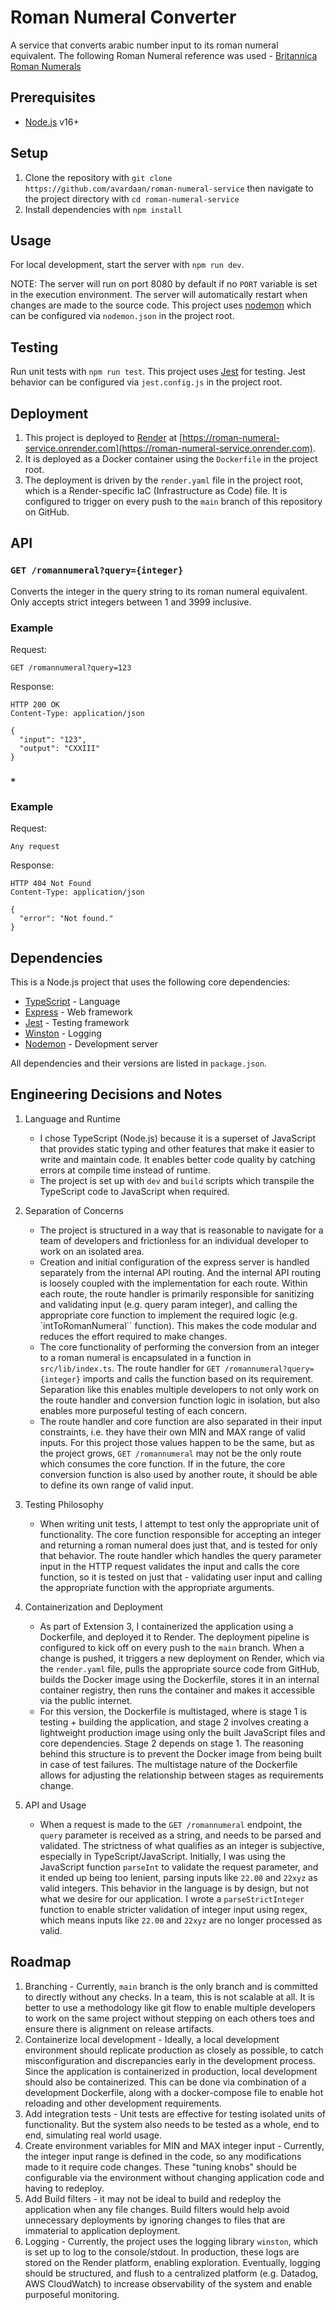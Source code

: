 # Roman Numeral Converter

A service that converts arabic number input to its roman numeral equivalent. The following Roman Numeral reference was used - [Britannica Roman Numerals](https://www.britannica.com/topic/Roman-numeral)

## Prerequisites

- [Node.js](https://nodejs.org/en/download/) v16+

## Setup

1. Clone the repository with `git clone https://github.com/avardaan/roman-numeral-service` then navigate to the project directory with `cd roman-numeral-service`
2. Install dependencies with `npm install`

## Usage

For local development, start the server with `npm run dev`.

NOTE: The server will run on port 8080 by default if no `PORT` variable is set in the execution environment. The server will automatically restart when changes are made to the source code. This project uses [nodemon](https://www.npmjs.com/package/nodemon) which can be configured via `nodemon.json` in the project root.

## Testing

Run unit tests with `npm run test`. This project uses [Jest](https://jestjs.io/) for testing. Jest behavior can be configured via `jest.config.js` in the project root.

## Deployment

1. This project is deployed to [Render](https://render.com/) at [https://roman-numeral-service.onrender.com](https://roman-numeral-service.onrender.com).
2. It is deployed as a Docker container using the `Dockerfile` in the project root.
3. The deployment is driven by the `render.yaml` file in the project root, which is a Render-specific IaC (Infrastructure as Code) file. It is configured to trigger on every push to the `main` branch of this repository on GitHub.

## API

### `GET /romannumeral?query={integer}`

Converts the integer in the query string to its roman numeral equivalent. Only accepts strict integers between 1 and 3999 inclusive.

### Example

Request:

```
GET /romannumeral?query=123
```

Response:

```
HTTP 200 OK
Content-Type: application/json

{
  "input": "123",
  "output": "CXXIII"
}
```

### `*`

### Example

Request:

```
Any request
```

Response:

```
HTTP 404 Not Found
Content-Type: application/json

{
  "error": "Not found."
}
```

## Dependencies

This is a Node.js project that uses the following core dependencies:

- [TypeScript](https://www.typescriptlang.org/) - Language
- [Express](https://expressjs.com/) - Web framework
- [Jest](https://jestjs.io/) - Testing framework
- [Winston](https://www.npmjs.com/package/winston) - Logging
- [Nodemon](https://www.npmjs.com/package/nodemon) - Development server

All dependencies and their versions are listed in `package.json`.

## Engineering Decisions and Notes

1. Language and Runtime

   - I chose TypeScript (Node.js) because it is a superset of JavaScript that provides static typing and other features that make it easier to write and maintain code. It enables better code quality by catching errors at compile time instead of runtime.
   - The project is set up with `dev` and `build` scripts which transpile the TypeScript code to JavaScript when required.

2. Separation of Concerns

   - The project is structured in a way that is reasonable to navigate for a team of developers and frictionless for an individual developer to work on an isolated area.
   - Creation and initial configuration of the express server is handled separately from the internal API routing. And the internal API routing is loosely coupled with the implementation for each route. Within each route, the route handler is primarily responsible for sanitizing and validating input (e.g. query param integer), and calling the appropriate core function to implement the required logic (e.g. `intToRomanNumeral`` function). This makes the code modular and reduces the effort required to make changes.
   - The core functionality of performing the conversion from an integer to a roman numeral is encapsulated in a function in `src/lib/index.ts`. The route handler for `GET /romannumeral?query={integer}` imports and calls the function based on its requirement. Separation like this enables multiple developers to not only work on the route handler and conversion function logic in isolation, but also enables more purposeful testing of each concern.
   - The route handler and core function are also separated in their input constraints, i.e. they have their own MIN and MAX range of valid inputs. For this project those values happen to be the same, but as the project grows, `GET /romannumeral` may not be the only route which consumes the core function. If in the future, the core conversion function is also used by another route, it should be able to define its own range of valid input.

3. Testing Philosophy

   - When writing unit tests, I attempt to test only the appropriate unit of functionality. The core function responsible for accepting an integer and returning a roman numeral does just that, and is tested for only that behavior. The route handler which handles the query parameter input in the HTTP request validates the input and calls the core function, so it is tested on just that - validating user input and calling the appropriate function with the appropriate arguments.

4. Containerization and Deployment

   - As part of Extension 3, I containerized the application using a Dockerfile, and deployed it to Render. The deployment pipeline is configured to kick off on every push to the `main` branch. When a change is pushed, it triggers a new deployment on Render, which via the `render.yaml` file, pulls the appropriate source code from GitHub, builds the Docker image using the Dockerfile, stores it in an internal container registry, then runs the container and makes it accessible via the public internet.
   - For this version, the Dockerfile is multistaged, where is stage 1 is testing + building the application, and stage 2 involves creating a lightweight production image using only the built JavaScript files and core dependencies. Stage 2 depends on stage 1. The reasoning behind this structure is to prevent the Docker image from being built in case of test failures. The multistage nature of the Dockerfile allows for adjusting the relationship between stages as requirements change.

5. API and Usage
   - When a request is made to the `GET /romannumeral` endpoint, the `query` parameter is received as a string, and needs to be parsed and validated. The strictness of what qualifies as an integer is subjective, especially in TypeScript/JavaScript. Initially, I was using the JavaScript function `parseInt` to validate the request parameter, and it ended up being too lenient, parsing inputs like `22.00` and `22xyz` as valid integers. This behavior in the language is by design, but not what we desire for our application. I wrote a `parseStrictInteger` function to enable stricter validation of integer input using regex, which means inputs like `22.00` and `22xyz` are no longer processed as valid.

## Roadmap

1. Branching - Currently, `main` branch is the only branch and is committed to directly without any checks. In a team, this is not scalable at all. It is better to use a methodology like git flow to enable multiple developers to work on the same project without stepping on each others toes and ensure there is alignment on release artifacts.
2. Containerize local development - Ideally, a local development environment should replicate production as closely as possible, to catch misconfiguration and discrepancies early in the development process. Since the application is containerized in production, local development should also be containerized. This can be done via combination of a development Dockerfile, along with a docker-compose file to enable hot reloading and other development requirements.
3. Add integration tests - Unit tests are effective for testing isolated units of functionality. But the system also needs to be tested as a whole, end to end, simulating real world usage.
4. Create environment variables for MIN and MAX integer input - Currently, the integer input range is defined in the code, so any modifications made to it require code changes. These "tuning knobs" should be configurable via the environment without changing application code and having to redeploy.
5. Add Build filters - it may not be ideal to build and redeploy the application when any file changes. Build filters would help avoid unnecessary deployments by ignoring changes to files that are immaterial to application deployment.
6. Logging - Currently, the project uses the logging library `winston`, which is set up to log to the console/stdout. In production, these logs are stored on the Render platform, enabling exploration. Eventually, logging should be structured, and flush to a centralized platform (e.g. Datadog, AWS CloudWatch) to increase observability of the system and enable purposeful monitoring.
